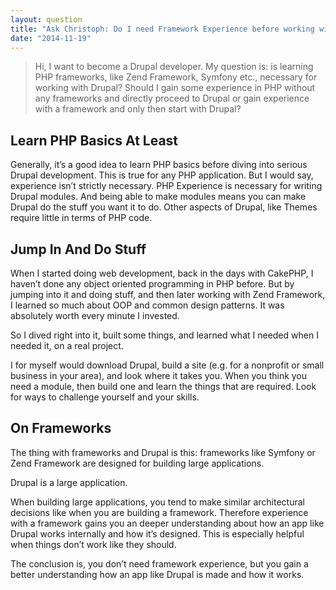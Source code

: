 ```yaml
---
layout: question
title: "Ask Christoph: Do I need Framework Experience before working with Drupal?"
date: "2014-11-19"
---
```

> Hi, I want to become a Drupal developer.
> My question is: is learning PHP frameworks, like Zend Framework, Symfony etc.,
> necessary for working with Drupal? Should I gain some experience in PHP without
> any frameworks and directly proceed to Drupal or gain experience with a
> framework and only then start with Drupal?

Learn PHP Basics At Least
-------------------------

Generally, it’s a good idea to learn PHP basics before diving into serious Drupal development. This is true for any PHP application. But I would say, experience isn’t strictly necessary. PHP Experience is necessary for writing Drupal modules. And being able to make modules means you can make Drupal do the stuff you want it to do. Other aspects of Drupal, like Themes require little in terms of PHP code.

Jump In And Do Stuff
-------------------------

When I started doing web development, back in the days with CakePHP, I haven’t done any object oriented programming in PHP before. But by jumping into it and doing stuff, and then later working with Zend Framework, I learned so much about OOP and common design patterns. It was absolutely worth every minute I invested.

So I dived right into it, built some things, and learned what I needed when I needed it, on a real project.

I for myself would download Drupal, build a site (e.g. for a nonprofit or small business in your area), and look where it takes you. When you think you need a module, then build one and learn the things that are required. Look for ways to challenge yourself and your skills.

On Frameworks
-------------

The thing with frameworks and Drupal is this: frameworks like Symfony or Zend Framework are designed for building large applications.

Drupal is a large application.

When building large applications, you tend to make similar architectural decisions like when you are building a framework. Therefore experience with a framework gains you an deeper understanding about how an app like Drupal works internally and how it’s designed. This is especially helpful when things don’t work like they should.

The conclusion is, you don’t need framework experience, but you gain a better understanding how an app like Drupal is made and how it works.
